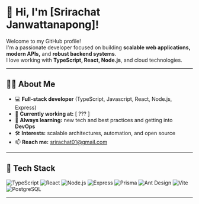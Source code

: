# 👋 Hi, I'm [Srirachat Janwattanapong]!

Welcome to my GitHub profile!  
I'm a passionate developer focused on building **scalable web applications, modern APIs,** and **robust backend systems**.  
I love working with **TypeScript, React, Node.js**, and cloud technologies.

---

## 🧑‍💻 About Me

- 💻 **Full-stack developer** (TypeScript, Javascript, React, Node.js, Express)
- 🏢 **Currently working at:** [ ??? ]
- 🌱 **Always learning:** new tech and best practices and getting into **DevOps**
- 🛠️ **Interests:** scalable architectures, automation, and open source
- 📫 **Reach me:** [srirachat01@gmail.com](mailto:srirachat01@gmail.com)

---

## 🧰 Tech Stack

<p>
  <img alt="TypeScript" src="https://img.shields.io/badge/-TypeScript-007acc?style=flat-square&logo=typescript"/>
  <img alt="React" src="https://img.shields.io/badge/-React-61dafb?style=flat-square&logo=react"/>
  <img alt="Node.js" src="https://img.shields.io/badge/-Node.js-339933?style=flat-square&logo=node.js"/>
  <img alt="Express" src="https://img.shields.io/badge/-Express-000000?style=flat-square&logo=express"/>
  <img alt="Prisma" src="https://img.shields.io/badge/-Prisma-2D3748?style=flat-square&logo=prisma"/>
  <img alt="Ant Design" src="https://img.shields.io/badge/-Ant Design-0170FE?style=flat-square&logo=ant-design"/>
  <img alt="Vite" src="https://img.shields.io/badge/-Vite-646CFF?style=flat-square&logo=vite"/>
  <img alt="PostgreSQL" src="https://img.shields.io/badge/-PostgreSQL-336791?style=flat-square&logo=postgresql"/>
</p>

---

<!---
swaggiesf5/swaggiesf5 is a ✨ special ✨ repository because its `README.md` (this file) appears on your GitHub profile.
You can click the Preview link to take a look at your changes.
--->
